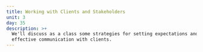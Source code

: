 ```yaml
---
title: Working with Clients and Stakeholders
unit: 3
day: 35
description: >+
  We'll discuss as a class some strategies for setting expectations and
  effective communication with clients.
---
```


